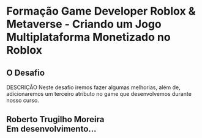 # Formação Game Developer Roblox & Metaverse - Criando um Jogo Multiplataforma Monetizado no Roblox

## O Desafio

DESCRIÇÃO
Neste desafio iremos fazer algumas melhorias, além de, adicionaremos um terceiro atributo no game que desenvolvemos durante nosso curso.


## Roberto Trugilho Moreira<br> Em desenvolvimento...

